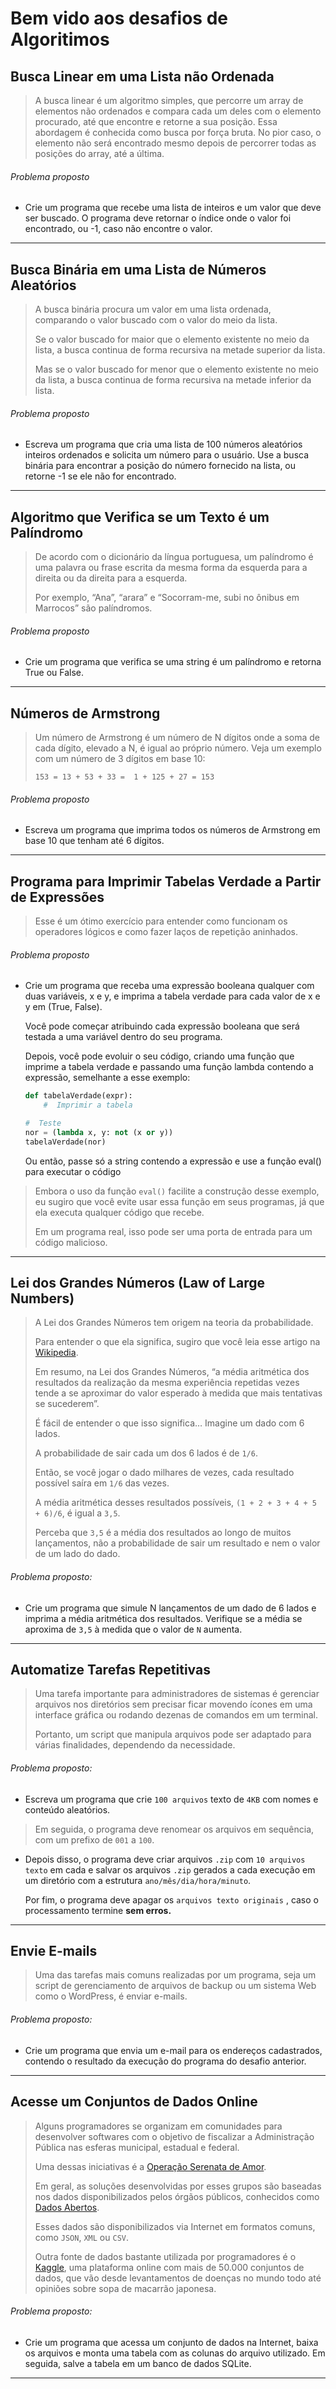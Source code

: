 # Bem vido aos desafios de Algoritimos

## Busca Linear em uma Lista não Ordenada

> A busca linear é um algoritmo simples, que percorre um array de elementos não ordenados e compara cada um deles com o elemento procurado, até que encontre e retorne a sua posição.
> Essa abordagem é conhecida como busca por força bruta.
> No pior caso, o elemento não será encontrado mesmo depois de percorrer todas as posições do array, até a última.

###### Problema proposto

- Crie um programa que recebe uma lista de inteiros e um valor que deve ser buscado. O programa deve retornar o índice onde o valor foi encontrado, ou -1, caso não encontre o valor.

---

## Busca Binária em uma Lista de Números Aleatórios
> A busca binária procura um valor em uma lista ordenada, comparando o valor buscado com o valor do meio da lista.
>
> Se o valor buscado for maior que o elemento existente no meio da lista, a busca continua de forma recursiva na metade superior da lista.
>
> Mas se o valor buscado for menor que o elemento existente no meio da lista, a busca continua de forma recursiva na metade inferior da lista.

###### Problema proposto

- Escreva um programa que cria uma lista de 100 números aleatórios inteiros ordenados e solicita um número para o usuário. Use a busca binária para encontrar a posição do número fornecido na lista, ou retorne -1 se ele não for encontrado.

---

## Algoritmo que Verifica se um Texto é um Palíndromo

>De acordo com o dicionário da língua portuguesa, um palíndromo é uma palavra ou frase escrita da mesma forma da esquerda para a direita ou da direita para a esquerda.
>
> Por exemplo, “Ana”, “arara” e “Socorram-me, subi no ônibus em Marrocos” são palíndromos.

###### Problema proposto

- Crie um programa que verifica se uma string é um palíndromo e retorna True ou False.

---

## Números de Armstrong

> Um número de Armstrong é um número de N dígitos onde a soma de cada dígito, elevado a N, é igual ao próprio número.
Veja um exemplo com um número de 3 dígitos em base 10:
>
> `153 = 13 + 53 + 33 =  1 + 125 + 27 = 153`

###### Problema proposto

- Escreva um programa que imprima todos os números de Armstrong em base 10 que tenham até 6 dígitos.

---

## Programa para Imprimir Tabelas Verdade a Partir de Expressões

> Esse é um ótimo exercício para entender como funcionam os operadores lógicos e como fazer laços de repetição aninhados.

###### Problema proposto

- Crie um programa que receba uma expressão booleana qualquer com duas variáveis, x e y, e imprima a tabela verdade para cada valor de x e y em (True, False).

    Você pode começar atribuindo cada expressão booleana que será testada a uma variável dentro do seu programa.

    Depois, você pode evoluir o seu código, criando uma função que imprime a tabela verdade e passando uma função lambda contendo a expressão, semelhante a esse exemplo:

    ```python
    def tabelaVerdade(expr):
        #  Imprimir a tabela

    #  Teste
    nor = (lambda x, y: not (x or y))
    tabelaVerdade(nor)
    ```

    Ou então, passe só a string contendo a expressão e use a função eval() para executar o código

> Embora o uso da função `eval()` facilite a construção desse exemplo, eu sugiro que você evite usar essa função em seus programas, já que ela executa qualquer código que recebe.
>
> Em um programa real, isso pode ser uma porta de entrada para um código malicioso.

---

## Lei dos Grandes Números (Law of Large Numbers)
> A Lei dos Grandes Números tem origem na teoria da probabilidade.
> 
> Para entender o que ela significa, sugiro que você leia esse artigo na [Wikipedia](https://pt.wikipedia.org/wiki/Lei_dos_grandes_n%C3%BAmeros).
>
> Em resumo, na Lei dos Grandes Números, “a média aritmética dos resultados da realização da mesma experiência repetidas vezes tende a se aproximar do valor esperado à medida que mais tentativas se sucederem”.
>
> É fácil de entender o que isso significa…
> Imagine um dado com 6 lados.
>
> A probabilidade de sair cada um dos 6 lados é de `1/6`.
>
> Então, se você jogar o dado milhares de vezes, cada resultado possível saíra em `1/6` das vezes.
>
> A média aritmética desses resultados possíveis, `(1 + 2 + 3 + 4 + 5 + 6)/6`, é igual a `3,5`.
>
> Perceba que `3,5` é a média dos resultados ao longo de muitos lançamentos, não a probabilidade de sair um resultado e nem o valor de um lado do dado.

###### Problema proposto:

- Crie um programa que simule N lançamentos de um dado de 6 lados e imprima a média aritmética dos resultados. Verifique se a média se aproxima de `3,5` à medida que o valor de `N` aumenta.

---

## Automatize Tarefas Repetitivas
> Uma tarefa importante para administradores de sistemas é gerenciar arquivos nos diretórios sem precisar ficar movendo ícones em uma interface gráfica ou rodando dezenas de comandos em um terminal.
>
> Portanto, um script que manipula arquivos pode ser adaptado para várias finalidades, dependendo da necessidade.

###### Problema proposto:

- Escreva um programa que crie `100 arquivos` texto de `4KB` com nomes e conteúdo aleatórios.

> Em seguida, o programa deve renomear os arquivos em sequência, com um prefixo de `001` a `100`.
> 
- Depois disso, o programa deve criar arquivos `.zip` com `10 arquivos texto` em cada e salvar os arquivos `.zip` gerados a cada execução em um diretório com a estrutura `ano/mês/dia/hora/minuto`.

  Por fim, o programa deve apagar os `arquivos texto originais` , caso o processamento termine **sem erros.**
  
---

## Envie E-mails
> Uma das tarefas mais comuns realizadas por um programa, seja um script de gerenciamento de arquivos de backup ou um sistema Web como o WordPress, é enviar e-mails.

###### Problema proposto:

- Crie um programa que envia um e-mail para os endereços cadastrados, contendo o resultado da execução do programa do desafio anterior.

---

## Acesse um Conjuntos de Dados Online
> Alguns programadores se organizam em comunidades para desenvolver softwares com o objetivo de fiscalizar a Administração Pública nas esferas municipal, estadual e federal.
>
> Uma dessas iniciativas é a [Operação Serenata de Amor](https://serenata.ai/).
>
> Em geral, as soluções desenvolvidas por esses grupos são baseadas nos dados disponibilizados pelos órgãos públicos, conhecidos como [Dados Abertos](http://dados.gov.br/).
>
> Esses dados são disponibilizados via Internet em formatos comuns, como `JSON`, `XML` ou `CSV`.
>
> Outra fonte de dados bastante utilizada por programadores é o [Kaggle](http://kaggle.com/), uma plataforma online com mais de 50.000 conjuntos de dados, que vão desde levantamentos de doenças no mundo todo até opiniões sobre sopa de macarrão japonesa.

###### Problema proposto:

- Crie um programa que acessa um conjunto de dados na Internet, baixa os arquivos e monta uma tabela com as colunas do arquivo utilizado. Em seguida, salve a tabela em um banco de dados SQLite.

---
<!--
## Gere Visualizações de Dados Interessantes
> Uma vez que você tenha entendido como recuperar e processar conjuntos de dados, chegou a hora de criar visualizações sobre esses dados.
>
> Essa é uma competência fundamental para quem quer seguir a carreira de cientista de dados.
>
> As bibliotecas Matplotlib e Seaborn permitem construir gráficos avançados usando a linguagem Python.

###### Problema proposto:

- Usando a lógica do problema anterior, baixe o conjunto de dados de estatísticas da NBA desde 1950 e crie gráficos que demonstrem:

---
-->
